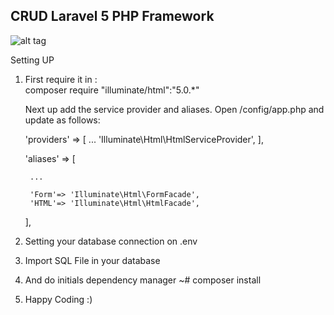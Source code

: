 ## CRUD Laravel 5 PHP Framework

![alt tag](http://i.imgur.com/shZE11V.png)

Setting UP

1. First require it in :  
	composer require "illuminate/html":"5.0.*"
	
    Next up add the service provider and aliases. Open /config/app.php and update as follows:
    
	'providers' => [
		... 
		'Illuminate\Html\HtmlServiceProvider',
	],
	 
	'aliases' => [
	 
		...
	 
		'Form'=> 'Illuminate\Html\FormFacade', 
		'HTML'=> 'Illuminate\Html\HtmlFacade',
	],

2. Setting your database connection on .env 
3. Import SQL File in your database
4. And do initials dependency manager ~# composer install
5. Happy Coding :)
